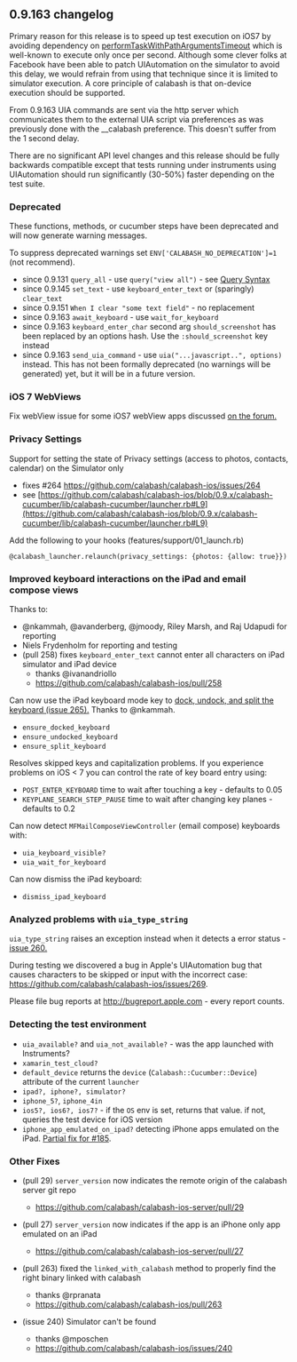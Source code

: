 ## 0.9.163 changelog

Primary reason for this release is to speed up test execution on iOS7 by avoiding dependency on [performTaskWithPathArgumentsTimeout](https://developer.apple.com/Library/ios/documentation/UIAutomation/Reference/UIAHostClassReference/UIAHost/UIAHost.html#//apple_ref/javascript/instm/UIAHost/performTaskWithPathArgumentsTimeout) which is well-known to execute only once per second. Although some clever folks at Facebook have been able to patch UIAutomation on the simulator to avoid this delay, we would refrain from using that technique since it is limited to simulator execution. A core principle of calabash is that on-device execution should be supported.

From 0.9.163 UIA commands are sent via the http server which communicates them to the external UIA script via preferences as was previously done with the __calabash preference. This doesn't suffer from the 1 second delay.

There are no significant API level changes and this release should be fully backwards compatible except that tests running under instruments using UIAutomation should run significantly (30-50%) faster depending on the test suite.

### Deprecated

These functions, methods, or cucumber steps have been deprecated and will now generate warning messages.

To suppress deprecated warnings set `ENV['CALABASH_NO_DEPRECATION']=1` (not recommend).

* since 0.9.131 `query_all` - use `query("view all")` - see [Query Syntax](https://github.com/calabash/calabash-ios/wiki/05-Query-syntax)
* since 0.9.145 `set_text`  - use `keyboard_enter_text` or (sparingly) `clear_text` 
* since 0.9.151 `When I clear "some text field"` - no replacement
* since 0.9.163 `await_keyboard` - use `wait_for_keyboard`
* since 0.9.163 `keyboard_enter_char` second arg `should_screenshot` has been replaced by an options hash. Use the `:should_screenshot` key instead
* since 0.9.163 `send_uia_command`  - use `uia("...javascript..", options)` instead.  This has not been formally deprecated (no warnings will be generated) yet, but it will be in a future version.

### iOS 7 WebViews 

Fix webView issue for some iOS7 webView apps discussed [on the forum.](https://groups.google.com/d/msg/calabash-ios/XqktE7hLT4E/ieK_j8vZHCMJ)

### Privacy Settings

Support for setting the state of Privacy settings (access to photos, contacts, calendar) on the Simulator only
  - fixes #264 https://github.com/calabash/calabash-ios/issues/264
  - see [https://github.com/calabash/calabash-ios/blob/0.9.x/calabash-cucumber/lib/calabash-cucumber/launcher.rb#L9](https://github.com/calabash/calabash-ios/blob/0.9.x/calabash-cucumber/lib/calabash-cucumber/launcher.rb#L9)

Add the following to your hooks (features/support/01_launch.rb)
    
```
@calabash_launcher.relaunch(privacy_settings: {photos: {allow: true}})
```

### Improved keyboard interactions on the iPad and email compose views

Thanks to:

* @nkammah, @avanderberg, @jmoody, Riley Marsh, and Raj Udapudi  for reporting
* Niels Frydenholm for reporting and testing
* (pull 258) fixes `keyboard_enter_text` cannot enter all characters on iPad simulator and iPad device
  - thanks @ivanandriollo
  - https://github.com/calabash/calabash-ios/pull/258


Can now use the iPad keyboard mode key to [dock, undock, and split the keyboard (issue 265).](https://github.com/calabash/calabash-ios/issues/265)  Thanks to @nkammah. 

- `ensure_docked_keyboard`
- `ensure_undocked_keyboard`
- `ensure_split_keyboard`

Resolves skipped keys and capitalization problems.  If you experience problems on iOS < 7 you can control the rate of key board entry using:

- `POST_ENTER_KEYBOARD` time to wait after touching a key - defaults to 0.05 
- `KEYPLANE_SEARCH_STEP_PAUSE` time to wait after changing key planes - defaults to 0.2

Can now detect `MFMailComposeViewController` (email compose) keyboards with:

- `uia_keyboard_visible?`
- `uia_wait_for_keyboard`

Can now dismiss the iPad keyboard:

- `dismiss_ipad_keyboard`

### Analyzed problems with `uia_type_string`

`uia_type_string` raises an exception instead when it detects a error status - [issue 260.](https://github.com/calabash/calabash-ios/issues/260)
 
During testing we discovered a bug in Apple's UIAutomation bug that causes characters to be skipped or input with the incorrect case:  https://github.com/calabash/calabash-ios/issues/269.

Please file bug reports at http://bugreport.apple.com - every report counts.
      
### Detecting the test environment

* `uia_available?` and `uia_not_available?` - was the app launched with Instruments?
* `xamarin_test_cloud?`
* `default_device` returns the `device` (`Calabash::Cucumber::Device`)  attribute of the current `launcher`
* `ipad?, iphone?, simulator?`
* `iphone_5?`, `iphone_4in`
* `ios5?, ios6?, ios7?` - if the `OS` env is set, returns that value.  if not, queries the test device for iOS version
* `iphone_app_emulated_on_ipad?` detecting iPhone apps emulated on the iPad. [Partial fix for #185](https://github.com/calabash/calabash-ios/issues/185).

### Other Fixes

* (pull 29) `server_version` now indicates the remote origin of the calabash server git repo
  - https://github.com/calabash/calabash-ios-server/pull/29
  
* (pull 27) `server_version` now indicates if the app is an iPhone only app emulated on an iPad
  - https://github.com/calabash/calabash-ios-server/pull/27
    
* (pull 263) fixed the `linked_with_calabash` method to properly find the right binary linked with calabash
  - thanks @rpranata
  - https://github.com/calabash/calabash-ios/pull/263
  
* (issue 240) Simulator can't be found
  - thanks @mposchen
  - https://github.com/calabash/calabash-ios/issues/240

